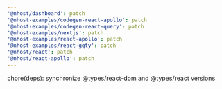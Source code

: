 ```yaml
---
'@nhost/dashboard': patch
'@nhost-examples/codegen-react-apollo': patch
'@nhost-examples/codegen-react-query': patch
'@nhost-examples/nextjs': patch
'@nhost-examples/react-apollo': patch
'@nhost-examples/react-gqty': patch
'@nhost/react': patch
'@nhost/react-apollo': patch
---
```


chore(deps): synchronize @types/react-dom and @types/react versions
